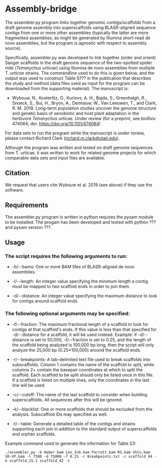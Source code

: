 # Assembly-bridge

The assembler.py program links together genomic contigs/scaffolds from a draft genome assembly into superscaffolds using BLASR-aligned sequence contigs from one or more other assemblies (typically the latter are more fragmented assemblies, as might be generated by Illumina short-read de novo assemblies, but the program is agnostic with respect to assembly source).

Specifically, assembler.py was developed to link together (order and orient) Sanger scaffolds in the draft genome sequence of the two-spotted spider mite (*Tetranychus urticae*) using Illumina de novo assemblies from multiple *T. urticae* strains. The commandline used to do this is given below, and the output was used to construct Table S??? in the publication that describes the study and method (data files used as input for the program can be downloaded from the supporting material). The manuscript is:

- Wybouw, N., Kosterlitz, O., Kurlovs, A. H., Bajda, S., Greenhalgh, R., Snoeck, S., Bui, H., Bryon, A., Dermauw, W., Van Leeuwen, T., and Clark, R. M. 2019. Long-term population studies uncover the genome structure and genetic basis of xenobiotic and host plant adaptation in the herbivore *Tetranychus urticae*. Under review (for a preprint, see bioRxiv 474064; doi: https://doi.org/10.1101/474064)

For data sets to run the program while the manuscript is under review, please contact Richard Clark (richard.m.clark@utah.edu).

Although the program was written and tested on draft genome sequences from T. urticae, it was written to work for related genome projects for which comparable data sets and input files are available.

## Citation

We request that users cite Wybouw et al. 2019 (see above) if they use the software.

## Requirements

The assembler.py program is written in python requires the pysam module to be installed. The progam has been developed and tested with python ??? and pysam version ???.

## Usage

### The script requires the following arguments to run:

- -b/--bams: One or more BAM files of BLASR-aligned de novo assemblies.

- -l/--length: An integer value specifying the minimum length a contig must be mapped to two scaffold ends in order to join them.

- -d/--distance: An integer value specifying the maximum distance to look for contigs around scaffold ends.

### The following optional arguments may be specified:

- -f/--fraction: The maximum fractional length of a scaffold to look for contigs at that scaffold's ends. If this value is less than that specified for -d/--distance for a scaffold, it will be used instead. Example: if -d/--distance is set to 50,000, -f/--fraction is set to 0.25, and the length of the scaffold being analyzed is 100,000 bp long, then the script will only analyze the 25,000 bp (0.25*100,000) around the scaffold ends.
    
- -r/--breakpoints: A tab-delimited text file used to break scaffolds into subscaffolds. Column 1 contains the name of the scaffold to split, while columns 2+ contain the basepair coordinates at which to split the scaffold. Each scaffold to be split should only be listed once in this file. If a scaffold is listed on multiple lines, only the coordinates in the last line will be used.
    
- -c/--cutoff: The name of the last scaffold to consider when building superscaffolds. All sequences after this will be ignored.
    
- -k/--blacklist: One or more scaffolds that should be excluded from the analysis. Subscaffold IDs may specified as well.

- -t/--table: Generate a detailed table of the contigs and strains supporting each join in addition to the standard output of superscaffolds and orphan scaffolds.

Example command used to generate the information for Table S3:

```./assembler.py -b Heber.bam Lon_Inb.bam Parrott.bam RS.bam ShCo.bam SR-VP.bam -l 7500 -d 75000 -f 0.25 -r Breakpoints.txt -c scaffold_44 -k scaffold_15.1 scaffold_42 -t```

